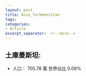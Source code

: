 ```yaml
---
layout: post
title: Asia_Turkmenistan
tags: 
categories:
- Article
excerpt_separator:  <!--more-->
---
```

## 土庫曼斯坦:
- 人口： 705.78 萬 世界佔比 0.09%